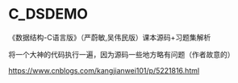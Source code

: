 # C_DSDEMO
《数据结构-C语言版》（严蔚敏,吴伟民版）课本源码+习题集解析


将一个大神的代码执行一遍，因为源码一些地方略有问题（作者故意的）

https://www.cnblogs.com/kangjianwei101/p/5221816.html
